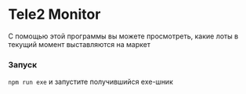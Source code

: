 # Tele2 Monitor

С помощью этой программы вы можете просмотреть, какие лоты в текущий момент выставляются на маркет

 ### Запуск

`npm run exe` и запустите получившийся exe-шник
